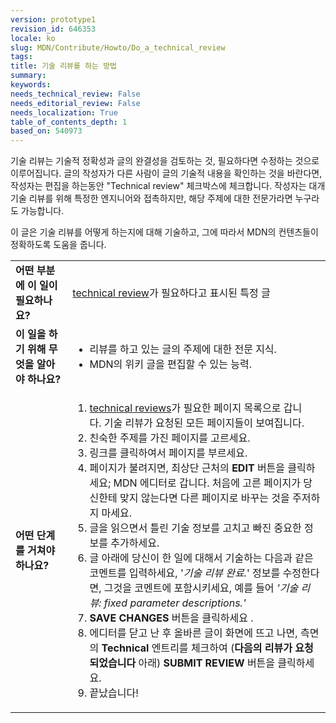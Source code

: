 ```yaml
---
version: prototype1
revision_id: 646353
locale: ko
slug: MDN/Contribute/Howto/Do_a_technical_review
tags: 
title: 기술 리뷰를 하는 방법
summary: 
keywords: 
needs_technical_review: False
needs_editorial_review: False
needs_localization: True
table_of_contents_depth: 1
based_on: 540973
---
```

<p class="summary">기술 리뷰는 기술적 정확성과 글의 완결성을 검토하는 것, 필요하다면 수정하는 것으로 이루어집니다. 글의 작성자가 다른 사람이 글의 기술적 내용을 확인하는 것을 바란다면, 작성자는 편집을 하는동안 "Technical review" 체크박스에 체크합니다. 작성자는 대개 기술 리뷰를 위해 특정한 엔지니어와 접촉하지만, 해당 주제에 대한 전문가라면 누구라도 가능합니다.</p>
<p><span class="seoSummary">이 글은 기술 리뷰를 어떻게 하는지에 대해 기술하고, 그에 따라서 MDN의 컨텐츠들이 정확하도록 도움을 줍니다.</span></p>
<table class="fullwidth-table">
 <tbody>
  <tr>
   <td><strong>어떤 부분에 이 일이 필요하나요?</strong></td>
   <td><a href="/en-US/docs/needs-review/technical">technical review</a>가 필요하다고 표시된 특정 글</td>
  </tr>
  <tr>
   <td><strong>이 일을 하기 위해 무엇을 알아야 하나요?</strong></td>
   <td>
    <ul>
     <li>리뷰를 하고 있는 글의 주제에 대한 전문 지식.</li>
     <li>MDN의 위키 글을 편집할 수 있는 능력.</li>
    </ul>
   </td>
  </tr>
  <tr>
   <td><strong>어떤 단계를 거쳐야 하나요?</strong></td>
   <td>
    <ol>
     <li><a href="/en-US/docs/needs-review/technical">technical reviews</a>가 필요한 페이지 목록으로 갑니다.&nbsp;기술 리뷰가 요청된 모든 페이지들이 보여집니다.</li>
     <li>친숙한 주제를 가진 페이지를 고르세요.</li>
     <li>링크를 클릭하여서 페이지를 부르세요.</li>
     <li>페이지가 불려지면, 최상단 근처의&nbsp;<strong>EDIT</strong>&nbsp;버튼을 클릭하세요; MDN 에디터로 갑니다. 처음에 고른 페이지가 당신한테 맞지 않는다면 다른 페이지로 바꾸는 것을 주저하지 마세요.</li>
     <li>글을 읽으면서 틀린 기술 정보를 고치고 빠진 중요한 정보를 추가하세요.</li>
     <li>글 아래에 당신이 한 일에 대해서 기술하는 다음과 같은 코멘트를 입력하세요, '<em>기술 리뷰 완료.</em>' 정보를 수정한다면, 그것을 코멘트에 포함시키세요, 예를 들어&nbsp;<em>'기술 리뷰: fixed parameter descriptions.'</em></li>
     <li><strong>SAVE CHANGES</strong>&nbsp;버튼을 클릭하세요 .</li>
     <li>에디터를 닫고 난 후 올바른 글이 화면에 뜨고 나면, 측면의&nbsp;<strong>Technical</strong>&nbsp;엔트리를 체크하여 (<strong>다음</strong><b>의 리뷰가 요청되었습니다 </b>아래)&nbsp;<strong>SUBMIT REVIEW </strong>버튼을 클릭하세요.</li>
     <li>끝났습니다!</li>
    </ol>
   </td>
  </tr>
 </tbody>
</table>
<p>&nbsp;</p>

